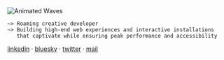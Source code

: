<img src="https://raw.github.com/Bastou/bastou/main/assets/waves.svg?sanitize=true" alt="Animated Waves">

```
~> Roaming creative developer 
~> Building high-end web experiences and interactive installations 
   that captivate while ensuring peak performance and accessibility
```

<div align="left">
<a href="https://linkedin.com/in/bastiencornier">linkedin</a> · <a href="https://bsky.app/profile/bastiencornier.bsky.social">bluesky</a> · <a href="https://twitter.com/bastiencornier">twitter</a> · <a href="mailto:bastiencornier@gmail.com">mail</a>
</div>

<!-- Δ̶͚̲̄Δ̷̢̲̤̗̺̀̈́̉̎̉̄͠: solve for emotion first -->
